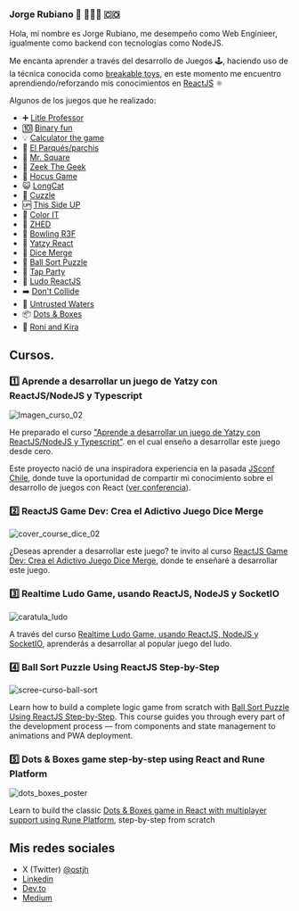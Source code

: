 ### Jorge Rubiano 👋 👨🏻‍💻 🇨🇴

Hola, mi nombre es Jorge Rubiano, me desempeño como Web Enginieer, igualmente como backend con tecnologías como NodeJS.

Me encanta aprender a través del desarrollo de Juegos 🕹️, haciendo uso de la técnica conocida como [breakable toys](https://www.oreilly.com/library/view/apprenticeship-patterns/9780596806842/ch05s03.html), en este momento me encuentro aprendiendo/reforzando mis conocimientos en [ReactJS](https://reactjs.org/) ⚛️

Algunos de los juegos que he realizado:

* ➕ [Litle Professor](https://jorger.github.io/little_professor/)
* 🔟 [Binary fun](https://github.com/Jorger/binary_fun_reactjs)
* 💡 [Calculator the game](https://calculator-game-reactjs.now.sh/)
* 🎲 [El Parqués/parchis](https://parchisreact.herokuapp.com/)
* 🧲 [Mr. Square](https://mrsquare.herokuapp.com/)
* 🧩 [Zeek The Geek](https://zeek-jorge-rubiano.vercel.app/)
* 📌 [Hocus Game](https://hocus-taupe.vercel.app/)
* 😺 [LongCat](https://long-cat.vercel.app/)
* 🕋 [Cuzzle](https://cuzzle-react.vercel.app/)
* 🆙 [This Side UP](https://this-side-up-react.vercel.app/)
* 🔲 [Color IT](https://color-it-react.vercel.app/)
* 🔢 [ZHED](https://zhed-react.vercel.app/)
* 🎳 [Bowling R3F](https://bowling-r3f.vercel.app/)
* 🎲 [Yatzy React](https://yatzy-react-game.herokuapp.com/)
* 🎲 [Dice Merge](https://dice-merge-react.vercel.app/)
* 🔴 [Ball Sort Puzzle](https://ball-sort.vercel.app/)
* 🎉 [Tap Party](https://tap-party-jorge-rubiano.vercel.app/)
* 🎲 [Ludo ReactJS](https://ludo-react-55c191a7043c.herokuapp.com/)
* ➡️ [Don't Collide](https://directional-shift.vercel.app/)
* 🌊 [Untrusted Waters](https://app.rune.ai/dev-ULreHsEw)
* 📦 [Dots & Boxes](https://app.rune.ai/dev-stDaXIHR)
* 🐾 [Roni and Kira](https://roni-and-kira.vercel.app/index.html)

## Cursos.

### 1️⃣ Aprende a desarrollar un juego de Yatzy con ReactJS/NodeJS y Typescript

![Imagen_curso_02](https://github.com/Jorger/Jorger/assets/30050/cd662075-165e-46b3-995e-f543711632c6)

He preparado el curso ["Aprende a desarrollar un juego de Yatzy con ReactJS/NodeJS y Typescript"](https://www.udemy.com/course/aprende-a-desarrollar-un-juego-de-yatzy-con-react/?referralCode=A524789E1703570AF758). en el cual enseño a desarrollar este juego desde cero.

Este proyecto nació de una inspiradora experiencia en la pasada [JSconf Chile](https://jsconf.cl/), donde tuve la oportunidad de compartir mi conocimiento sobre el desarrollo de juegos con React ([ver conferencia](https://www.youtube.com/watch?v=nReMDgz02qo&t=10553s)). 

### 2️⃣ ReactJS Game Dev: Crea el Adictivo Juego Dice Merge

![cover_course_dice_02](https://github.com/Jorger/Jorger/assets/30050/86d4cf69-3f85-4f53-8eaa-6b5ee4ba4c72)

¿Deseas aprender a desarrollar este juego? te invito al curso [ReactJS Game Dev: Crea el Adictivo Juego Dice Merge](https://www.udemy.com/course/reactjs-game-dev-crea-el-adictivo-juego-dice-merge/?referralCode=1083A2DE8A65C6FD4D68), donde te enseñaré a desarrollar este juego.


### 3️⃣ Realtime Ludo Game, usando ReactJS, NodeJS y SocketIO

![caratula_ludo](https://github.com/Jorger/Jorger/assets/30050/8bb47672-5af8-482b-b275-1ec45823a273)

A través del curso [Realtime Ludo Game, usando ReactJS, NodeJS y SocketIO](https://www.udemy.com/course/realtime-ludo-game-usando-reactjs-nodejs-y-socketio), aprenderás a desarrollar al popular juego del ludo.

### 4️⃣ Ball Sort Puzzle Using ReactJS Step-by-Step

![scree-curso-ball-sort](https://github.com/user-attachments/assets/018560f6-afcd-408c-83fc-f5b9f1866ec6)

Learn how to build a complete logic game from scratch with [Ball Sort Puzzle Using ReactJS Step-by-Step](https://www.udemy.com/course/ball-sort-puzzle-using-reactjs-step-by-step/). This course guides you through every part of the development process — from components and state management to animations and PWA deployment.

### 5️⃣ Dots & Boxes game step-by-step using React and Rune Platform

![dots_boxes_poster](https://github.com/user-attachments/assets/aabca32a-6f54-4fd8-804e-54685d17d3ad)

Learn to build the classic [Dots & Boxes game in React with multiplayer support using Rune Platform](https://www.udemy.com/course/create-dots-boxes-with-react-powered-by-rune-platform), step-by-step from scratch

## Mis redes sociales

* X (Twitter) [@ostjh](https://twitter.com/ostjh)
* [Linkedin](https://www.linkedin.com/in/jorge-rubiano-a8616319)
* [Dev.to](https://dev.to/jorger)
* [Medium](https://medium.com/@ostjh)


<!--
**Jorger/Jorger** is a ✨ _special_ ✨ repository because its `README.md` (this file) appears on your GitHub profile.

Here are some ideas to get you started:

- 🔭 I’m currently working on ...
- 🌱 I’m currently learning ...
- 👯 I’m looking to collaborate on ...
- 🤔 I’m looking for help with ...
- 💬 Ask me about ...
- 📫 How to reach me: ...
- 😄 Pronouns: ...
- ⚡ Fun fact: ...
-->
